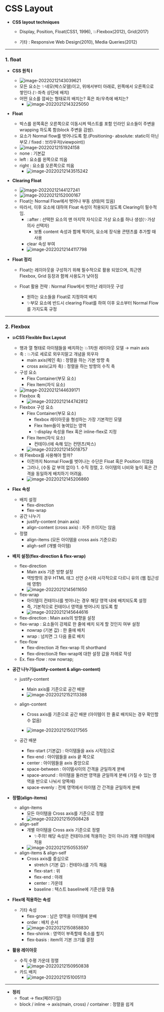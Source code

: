 # CSS Layout

* **CSS layout techniques**

  * Display, Position, Float(CSS1, 1996), 💥Flexbox(2012), Grid(2017)

  * 기타 : Responsive Web Design(2010), Media Queries(2012)

    

---



### 1.  float

* **CSS 원칙 I**

  * ![image-20220212143039621](css_layout(web2).assets/image-20220212143039621.png)
  * 모든 요소는 ✨네모(박스모델)이고, 위에서부터 아래로, 왼쪽에서 오른쪽으로 쌓인다.(✨좌측 상단에 배치)
  * 어떤 요소를 깜싸는 형태로의 배치는? 혹은 좌/우측에 배치는?
    * ![image-20220212143225050](css_layout(web2).assets/image-20220212143225050.png)

* **Float**

  * 박스를 왼쪽혹은 오른쪽으로 이동시켜 텍스트를 포함 인라인 요소들이 주변을 wrapping 하도록 함(block 주변을 감쌈).
  * 요소가 Normal flow를 벗어나도록 함.(Positioning- absolute: static이 아닌 부모 / fixed : 브라우저(viewpoint))
  * ![image-20220212151924158](css_layout(web2).assets/image-20220212151924158.png)
  * none : 기본값
  * left : 요소를 왼쪽으로 띄움
  * right : 요소를 오른쪽으로 띄움
    * ![image-20220212143515242](css_layout(web2).assets/image-20220212143515242.png)

* **Clearing Float**

  * ![image-20220212144127241](css_layout(web2).assets/image-20220212144127241.png)
  * ![image-20220212152000167](css_layout(web2).assets/image-20220212152000167.png)
  * Float는 Normal Flow에서 벗어나 부동 상태(떠 있음)
  * 따라서, 이후 요소에 대하여 Float 속성이 적용되지 않도록 Clearing이 필수적임.
    * ::after : 선택한 요소의 맨 마지막 자식으로 가상 요소를 하나 생성(✨가상 의사 선택자)
      * 보통 content 속성과 함께 짝지어, 요소에 장식용 콘텐츠를 추가할 때 사용
    * clear 속성 부여
    * ![image-20220212144117798](css_layout(web2).assets/image-20220212144117798.png)

* **Float 정리**

  * Float는 레이아웃을 구성하기 위해 필수적으로 활용 되었으며, 최근엔 Flexbox, Grid 등장과 함께 사용도가 낮아짐

  * Float 활용 전략 : Normal Flow에서 벗어난 레이아웃 구성
    * 원하는 요소들을 Float로 지정하여 배치
    * ✨부모 요소에 반드시 clearing Float를 하여 이후 요소부터 Normal Flow를 가지도혹 규정



---



### 2. Flexbox

* **💥CSS Flexible Box Layout**
  * 행과 열 형태로 아이템들을 배치하는 💥1차원 레이아웃 모델 → main axis
  * 축 : 💥가로 세로로 외우지말고 개념을 외우자
    * main axis(메인 축) : 정렬을 하는 기본 방향 축
    * cross axis(교차 축) : 정렬을 하는 방향의 수직 축
  * 구성 요소
    * Flex Container(부모 요소)
    * Flex Item(자식 요소)
  * ![image-20220212144639171](css_layout(web2).assets/image-20220212144639171.png)
  * Flexbox 축
    * ![image-20220212144742812](css_layout(web2).assets/image-20220212144742812.png)
  * Flexbox 구성 요소
    * Flex Container(부모 요소)
      * flexbox 레이아웃을 형성하는 가장 기본적인 모델
      * Flex Item들이 놓여있는 영역
      * ✨display 속성을 flex 혹은 inline-flex로 지정
    * Flex Item(자식 요소)
      * 컨테이너에 속해 있는 컨텐츠(박스)
    *  ![image-20220212145018757](css_layout(web2).assets/image-20220212145018757.png)
  * 왜 Flexbox를 사용해야 할까?
    * 이전까지 Normal Flow를 벗어나는 수단은 Float 혹은 Position 이었음
    * 그러나, (수동 값 부여 없이) 1. 수직 정렬, 2. 아이템의 너비와 높이 혹은 간격을 동일하게 배치하기 어려움.
    * ![image-20220212145206860](css_layout(web2).assets/image-20220212145206860.png)
  
* **Flex 속성**
  * 배치 설정
    * flex-direction
    * flex-wrap
  * 공간 나누기
    * justify-content (main axis)
    * align-content (cross axis) : 자주 쓰이지는 않음
  * 정렬
    * align-items (모든 아이템을 cross axis 기준으로)
    * aligh-self (개별 아이템)

* **배치 설정(flex-direction & flex-wrap)**
  * flex-direction
    * Main axis 기준 방향 설정
    * 역방향의 경우 HTML 태그 선언 순서와 시각적으로 다르니 유의 (웹 접근성에 영향)
    * ![image-20220212145611650](css_layout(web2).assets/image-20220212145611650.png)
  * flex-wrap
    * 아이템이 컨테이너를 벗어나는 경우 해당 영역 내에 배치되도록 설정
    * 즉, 기본적으로 컨테이너 영역을 벗어나지 않도록 함
    * ![image-20220212145644616](css_layout(web2).assets/image-20220212145644616.png)
  * flex-direction : Main axis의 방향을 설정
  * flex-wrap : 요소들이 강제로 한 줄에 배치 되게 할 것인지 여부 설정
    * nowrap (기본 값) : 한 줄에 배치
    * wrap : 넘치면 그 다음 줄로 배치
  * flex-flow
    * flex-direction 과 flex-wrap 의 shorthand
    * flex-direction과 flex-wrap에 대한 설정 값을 차례로 작성
  * Ex.  flex-flow : row nowrap;
  
* **공간 나누기(justify-content & align-content)**
  * justify-content
    * Main axis를 기준으로 공간 배분
    * ![image-20220212152113388](css_layout(web2).assets/image-20220212152113388.png)
    
  * align-content
    * Cross axis를 기준으로 공간 배분 (아이템이 한 줄로 배치되는 경우 확인할수 없음)
    
      
    
    * ![image-20220212150217565](css_layout(web2).assets/image-20220212150217565.png)
    
  * 공간 배분
    * flex-start (기본값) : 아이템들을 axis 시작점으로
    * flex-end : 아이템들을 axis 끝 쪽으로
    * center : 아이템들을 axis 중앙으로
    * space-between : 아이템사이의 간격을 균일하게 분배
    * space-around : 아이템을 둘러싼 영역을 균일하게 분배 (가질 수 있는 영역을 반으로 나눠서 양쪽에)
    * space-evenly : 전체 영역에서 아이템 간 간격을 균일하게 분배
  
* **정렬(align-items)**
  * align-items
    * 모든 아이템을 Cross axis를 기준으로 정렬
    * ![image-20220212150508428](css_layout(web2).assets/image-20220212150508428.png)
  * align-self
    * 개별 아이템을 Cross axis 기준으로 정렬
      * ✨주의! 해당 속성은 컨테이너에 적용하는 것이 아니라 개별 아이템에 적용
    * ![image-20220212150553597](css_layout(web2).assets/image-20220212150553597.png)
  * align-items & align-self
    * Cross axis를 중심으로
      * stretch (기본 값) : 컨테이너를 가득 채움
      * flex-start : 위
      * flex-end : 아래
      * center : 가운데
      * baseline : 텍스트 baseline에 기준선을 맞춤
  
* **Flex에 적용하는 속성**
  * 기타 속성
    * flex-grow : 남은 영역을 아이템에 분배
    * order : 배치 순서
    * ![image-20220212150858830](css_layout(web2).assets/image-20220212150858830.png)
    * flex-shirink : 영역이 부족할때 축소를 할지 
    * flex-basis : item의 기본 크기를 결정
  
* **활용 레이아웃**
  * 수직 수평 가운데 정렬
    * ![image-20220212150950838](css_layout(web2).assets/image-20220212150950838.png)
  * 카드 배치
    * ![image-20220212151005113](css_layout(web2).assets/image-20220212151005113.png)

---



* **정리**
  * float → flex(페러다임)
  * block / inline → axis(main, cross) / container : 정렬을 쉽게
